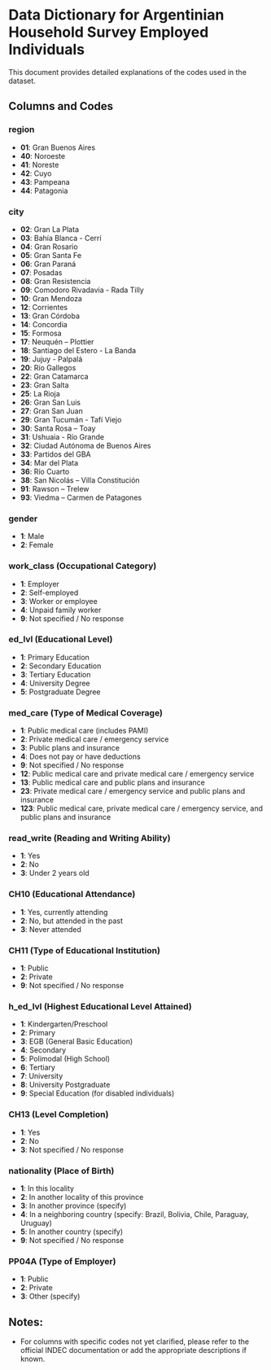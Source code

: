 # Data Dictionary for Argentinian Household Survey Employed Individuals

This document provides detailed explanations of the codes used in the dataset.

## Columns and Codes

### region
- **01**: Gran Buenos Aires
- **40**: Noroeste
- **41**: Noreste
- **42**: Cuyo
- **43**: Pampeana
- **44**: Patagonia

### city
- **02**: Gran La Plata
- **03**: Bahía Blanca - Cerri
- **04**: Gran Rosario
- **05**: Gran Santa Fe
- **06**: Gran Paraná
- **07**: Posadas
- **08**: Gran Resistencia
- **09**: Comodoro Rivadavia - Rada Tilly
- **10**: Gran Mendoza
- **12**: Corrientes
- **13**: Gran Córdoba
- **14**: Concordia
- **15**: Formosa
- **17**: Neuquén – Plottier
- **18**: Santiago del Estero - La Banda
- **19**: Jujuy - Palpalá
- **20**: Río Gallegos
- **22**: Gran Catamarca
- **23**: Gran Salta
- **25**: La Rioja
- **26**: Gran San Luis
- **27**: Gran San Juan
- **29**: Gran Tucumán - Tafí Viejo
- **30**: Santa Rosa – Toay
- **31**: Ushuaia - Río Grande
- **32**: Ciudad Autónoma de Buenos Aires
- **33**: Partidos del GBA
- **34**: Mar del Plata
- **36**: Río Cuarto
- **38**: San Nicolás – Villa Constitución
- **91**: Rawson – Trelew
- **93**: Viedma – Carmen de Patagones

### gender
- **1**: Male
- **2**: Female

### work_class (Occupational Category)
- **1**: Employer
- **2**: Self-employed
- **3**: Worker or employee
- **4**: Unpaid family worker
- **9**: Not specified / No response

### ed_lvl (Educational Level)
- **1**: Primary Education
- **2**: Secondary Education
- **3**: Tertiary Education
- **4**: University Degree
- **5**: Postgraduate Degree

### med_care (Type of Medical Coverage)
- **1**: Public medical care (includes PAMI)
- **2**: Private medical care / emergency service
- **3**: Public plans and insurance
- **4**: Does not pay or have deductions
- **9**: Not specified / No response
- **12**: Public medical care and private medical care / emergency service
- **13**: Public medical care and public plans and insurance
- **23**: Private medical care / emergency service and public plans and insurance
- **123**: Public medical care, private medical care / emergency service, and public plans and insurance

### read_write (Reading and Writing Ability)
- **1**: Yes
- **2**: No
- **3**: Under 2 years old

### CH10 (Educational Attendance)
- **1**: Yes, currently attending
- **2**: No, but attended in the past
- **3**: Never attended

### CH11 (Type of Educational Institution)
- **1**: Public
- **2**: Private
- **9**: Not specified / No response

### h_ed_lvl (Highest Educational Level Attained)
- **1**: Kindergarten/Preschool
- **2**: Primary
- **3**: EGB (General Basic Education)
- **4**: Secondary
- **5**: Polimodal (High School)
- **6**: Tertiary
- **7**: University
- **8**: University Postgraduate
- **9**: Special Education (for disabled individuals)

### CH13 (Level Completion)
- **1**: Yes
- **2**: No
- **3**: Not specified / No response

### nationality (Place of Birth)
- **1**: In this locality
- **2**: In another locality of this province
- **3**: In another province (specify)
- **4**: In a neighboring country (specify: Brazil, Bolivia, Chile, Paraguay, Uruguay)
- **5**: In another country (specify)
- **9**: Not specified / No response

### PP04A (Type of Employer)
- **1**: Public
- **2**: Private
- **3**: Other (specify)

## Notes:
- For columns with specific codes not yet clarified, please refer to the official INDEC documentation or add the appropriate descriptions if known.
